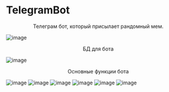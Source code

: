 # TelegramBot
<center>
Телеграм бот, который присылает рандомный мем.  
</center>

![image](https://github.com/Leks2000/TelegramBot/assets/107043945/94bf40e9-b892-43fa-baa8-a5b19fc7215a)  

<center>
БД для бота   
</center>

![image](https://github.com/Leks2000/TelegramBot/assets/107043945/b856b80b-7f09-4586-9960-dedbb67ff56b)  
<center>
Основные функции бота  
</center>

![image](https://github.com/Leks2000/TelegramBot/assets/107043945/1075912d-9940-4348-8711-64999cd4d4d4)
![image](https://github.com/Leks2000/TelegramBot/assets/107043945/c617f333-83ea-4326-b722-6df6afb48269)
![image](https://github.com/Leks2000/TelegramBot/assets/107043945/db021b8a-f273-4f0e-a3f0-7a6a12b2ea25)
![image](https://github.com/Leks2000/TelegramBot/assets/107043945/6d1281fd-bf5a-45c5-84f8-ffd7e104fd3f)
![image](https://github.com/Leks2000/TelegramBot/assets/107043945/4ab32f80-8b66-4d1d-b0a0-e662d45bebaf)
![image](https://github.com/Leks2000/TelegramBot/assets/107043945/f01d8583-ad5e-4223-8892-82b41077633d)
